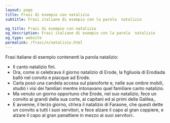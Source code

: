 ```yaml
---
layout: page
title: Frasi di esempio con natalizio 
subtitle: Frasi italiane di esempio con la parola  natalizio

og_title: Frasi di esempio con natalizio 
og_description: Frasi italiane di esempio con la parola  natalizio
og_type: website
permalink: /frasi/n/natalizio.html
---
```


Frasi italiane di esempio contenenti la parola natalizio:


- Il canto natalizio finì.
- Ora, come si celebrava il giorno natalizio di Erode, la figliuola di Erodiada ballò nel convito e piacque ad Erode.
- Carla posò una candela accesa sul pianoforte e, nelle sue ombre mobili, studiò i visi dei familiari mentre intonavano quel familiare canto natalizio.
- Ma venuto un giorno opportuno che Erode, nel suo natalizio, fece un convito ai grandi della sua corte, ai capitani ed ai primi della Galilea,.
- E avvenne, il terzo giorno, ch’era il natalizio di Faraone, che questi dette un convito a tutti i suoi servitori, e fece alzare il capo al gran coppiere, e alzare il capo al gran panattiere in mezzo ai suoi servitori:.
